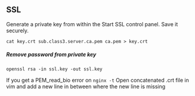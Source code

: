 SSL
---

Generate a private key from within the Start SSL control panel. Save it securely.

`cat key.crt sub.class3.server.ca.pem ca.pem > key.crt`


##### Remove password from private key

`openssl rsa -in ssl.key -out ssl.key`

If you get a PEM_read_bio error on `nginx -t`
Open concatenated .crt file in vim and add a new line in between where the new line is missing